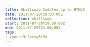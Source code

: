 ```yaml
---
title: Skillswap Cuddles up to HTML5
date: 2011-07-20T19:00:00Z
collection: skillswap
start: 2011-07-20T19:00:00Z
end: 2011-07-20T21:00:00Z
tags:
- venue:9c2xrvg6+9m
---
```

